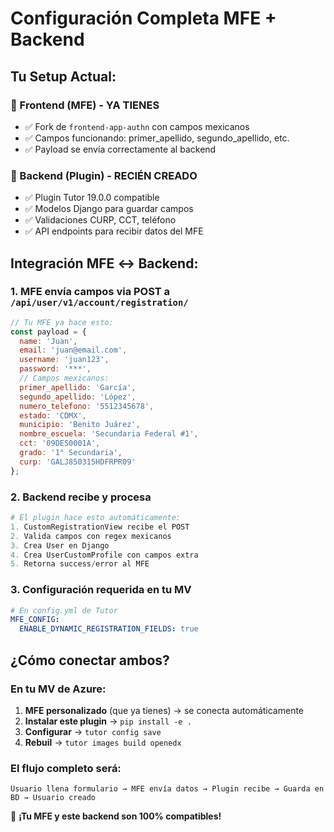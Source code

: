 # Configuración Completa MFE + Backend

## Tu Setup Actual:

### 🎯 Frontend (MFE) - YA TIENES
- ✅ Fork de `frontend-app-authn` con campos mexicanos
- ✅ Campos funcionando: primer_apellido, segundo_apellido, etc.
- ✅ Payload se envía correctamente al backend

### 🎯 Backend (Plugin) - RECIÉN CREADO
- ✅ Plugin Tutor 19.0.0 compatible
- ✅ Modelos Django para guardar campos
- ✅ Validaciones CURP, CCT, teléfono
- ✅ API endpoints para recibir datos del MFE

## Integración MFE ↔ Backend:

### 1. MFE envía campos via POST a `/api/user/v1/account/registration/`
```javascript
// Tu MFE ya hace esto:
const payload = {
  name: 'Juan',
  email: 'juan@email.com',
  username: 'juan123',
  password: '***',
  // Campos mexicanos:
  primer_apellido: 'García',
  segundo_apellido: 'López',
  numero_telefono: '5512345678',
  estado: 'CDMX',
  municipio: 'Benito Juárez',
  nombre_escuela: 'Secundaria Federal #1',
  cct: '09DES0001A',
  grado: '1° Secundaria',
  curp: 'GALJ850315HDFRPR09'
};
```

### 2. Backend recibe y procesa
```python
# El plugin hace esto automáticamente:
1. CustomRegistrationView recibe el POST
2. Valida campos con regex mexicanos
3. Crea User en Django
4. Crea UserCustomProfile con campos extra
5. Retorna success/error al MFE
```

### 3. Configuración requerida en tu MV
```yaml
# En config.yml de Tutor
MFE_CONFIG:
  ENABLE_DYNAMIC_REGISTRATION_FIELDS: true
```

## ¿Cómo conectar ambos?

### En tu MV de Azure:
1. **MFE personalizado** (que ya tienes) → se conecta automáticamente
2. **Instalar este plugin** → `pip install -e .`
3. **Configurar** → `tutor config save`
4. **Rebuil** → `tutor images build openedx`

### El flujo completo será:
```
Usuario llena formulario → MFE envía datos → Plugin recibe → Guarda en BD → Usuario creado
```

🎉 **¡Tu MFE y este backend son 100% compatibles!**
